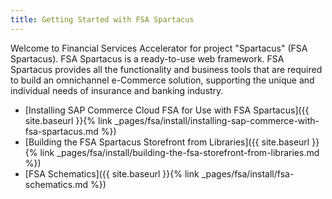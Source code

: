 ```yaml
---
title: Getting Started with FSA Spartacus
---
```


Welcome to Financial Services Accelerator for project "Spartacus" (FSA Spartacus). FSA Spartacus is a ready-to-use web framework. FSA Spartacus provides all the functionality and business tools that are required to build an omnichannel e-Commerce solution, supporting the unique and individual needs of insurance and banking industry.

- [Installing SAP Commerce Cloud FSA for Use with FSA Spartacus]({{ site.baseurl }}{% link _pages/fsa/install/installing-sap-commerce-with-fsa-spartacus.md %})
- [Building the FSA Spartacus Storefront from Libraries]({{ site.baseurl }}{% link _pages/fsa/install/building-the-fsa-storefront-from-libraries.md %})
- [FSA Schematics]({{ site.baseurl }}{% link _pages/fsa/install/fsa-schematics.md %})
